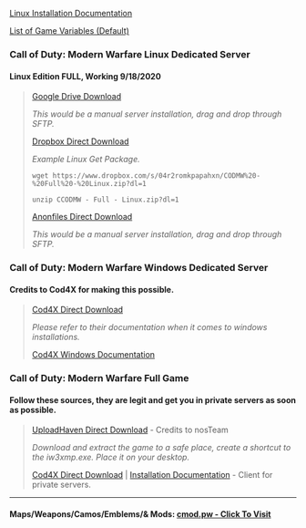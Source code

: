 [Linux Installation Documentation](https://github.com/SinsGoated/PrivateDedicated/blob/master/LINUX.md)

[List of Game Variables (Default)](https://github.com/SinsGoated/PrivateDedicated/blob/master/CODMW_DVARS_LIST.md)

### Call of Duty: Modern Warfare Linux Dedicated Server
#### Linux Edition FULL, Working 9/18/2020

 > 
 >
 > [Google Drive Download](https://drive.google.com/file/d/14DQ_obkYOH6uziX-BgIG-bqMgCTIcfzl/view)
 > 
 > *This would be a manual server installation, drag and drop through SFTP.*
 > 
 > [Dropbox Direct Download](https://www.dropbox.com/s/04r2romkpapahxn/CODMW%20-%20Full%20-%20Linux.zip?dl=1)
 > 
 > *Example Linux Get Package.*
 >
 > ```wget https://www.dropbox.com/s/04r2romkpapahxn/CODMW%20-%20Full%20-%20Linux.zip?dl=1```
 >
 > ```unzip CCODMW - Full - Linux.zip?dl=1```
 >
 > [Anonfiles Direct Download](https://anonfiles.com/F9o3M6Weo9/CODMW_-_Full_-_Linux_zip)
 > 
 > *This would be a manual server installation, drag and drop through SFTP.*
 > 
 >
 
### Call of Duty: Modern Warfare Windows Dedicated Server
#### Credits to Cod4X for making this possible.

 > 
 >
 > [Cod4X Direct Download](https://cod4x.me/downloads/cod4x_server-windows.zip)
 > 
 > *Please refer to their documentation when it comes to windows installations.*
 > 
 > [Cod4X Windows Documentation](https://callofduty4x.gitbook.io/docs/server-configuration)
 > 
 >

### Call of Duty: Modern Warfare Full Game
#### Follow these sources, they are legit and get you in private servers as soon as possible.

 > 
 >
 > [UploadHaven Direct Download](https://uploadhaven.com/download/5923876e94c9d1af61cef7512eba7995) - Credits to nosTeam
 > 
 > *Download and extract the game to a safe place, create a shortcut to the iw3xmp.exe. Place it on your desktop.*
 > 
 > [Cod4X Direct Download](https://cod4x.me/downloads/cod4x_client_18_3.zip) | [Installation Documentation](https://cod4x.me/index.php?/forums/topic/12-how-to-install-cod4x/) - Client for private servers.
 > 
 >

---

#### Maps/Weapons/Camos/Emblems/& Mods: [cmod.pw - Click To Visit](https://cmod.pw/forum/)
